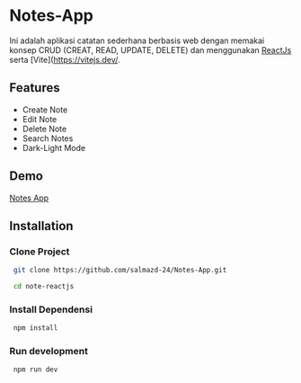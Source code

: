 # Notes-App
Ini adalah aplikasi catatan sederhana berbasis web dengan memakai konsep CRUD (CREAT, READ, UPDATE, DELETE) dan menggunakan [ReactJs](https://react.dev/) serta [Vite](https://vitejs.dev/.


## Features
- Create Note
- Edit Note
- Delete Note
- Search Notes
- Dark-Light Mode

## Demo
[Notes App](https://note-crud-eight.vercel.app/)

## Installation
### Clone Project

```bash
 git clone https://github.com/salmazd-24/Notes-App.git
```
```bash
 cd note-reactjs
```
### Install Dependensi
```bash
 npm install
```
### Run development
```bash
 npm run dev
